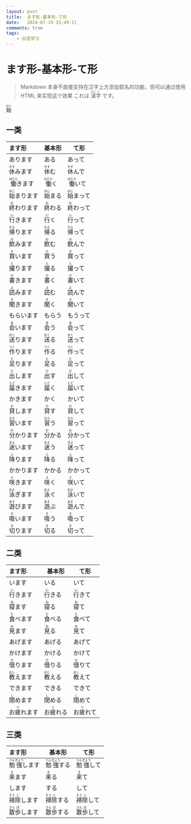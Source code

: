 ```yaml
---
layout: post
title:  ます形-基本形-て形
date:   2024-07-19 15:49:11
comments: true
tags: 
    - 日语学习
---
```


# ます形-基本形-て形

> Markdown 本身不直接支持在汉字上方添加假名的功能，但可以通过使用 HTML 来实现这个效果
> これは <ruby>漢<rt>かん</rt>字<rt>じ</rt></ruby> です。

<ruby>始<rt>はじ</rt></ruby>

## 一类
| ます形 | 基本形 | て形 |
|:--|---|---|
| あります | ある | あって |
| <ruby>休<rt>やす</rt></ruby>みます | <ruby>休<rt>やす</rt></ruby>む | <ruby>休<rt>やす</rt></ruby>んで |
| <ruby>働<rt>はたら</rt></ruby>きます | <ruby>働<rt>はたら</rt></ruby>く | <ruby>働<rt>はたら</rt></ruby>いて |
| <ruby>始<rt>はじ</rt></ruby>まります | <ruby>始<rt>はじ</rt></ruby>まる | <ruby>始<rt>はじ</rt></ruby>まって |
| <ruby>終<rt>お</rt></ruby>わります | <ruby>終<rt>お</rt></ruby>わる | <ruby>終<rt>お</rt></ruby>わって |
| <ruby>行<rt>い</rt></ruby>きます | <ruby>行<rt>い</rt></ruby>く | <ruby>行<rt>い</rt></ruby>って |
| <ruby>帰<rt>かえ</rt></ruby>ります | <ruby>帰<rt>かえ</rt></ruby>る | <ruby>帰<rt>かえ</rt></ruby>って |
| <ruby>飲<rt>の</rt></ruby>みます | <ruby>飲<rt>の</rt></ruby>む | <ruby>飲<rt>の</rt></ruby>んで |
| <ruby>買<rt>か</rt></ruby>います | <ruby>買<rt>か</rt></ruby>う | <ruby>買<rt>か</rt></ruby>って |
| <ruby>撮<rt>と</rt></ruby>ります | <ruby>撮<rt>と</rt></ruby>る | <ruby>撮<rt>と</rt></ruby>って |
| <ruby>書<rt>か</rt></ruby>きます | <ruby>書<rt>か</rt></ruby>く | <ruby>書<rt>か</rt></ruby>いて |
| <ruby>読<rt>よ</rt></ruby>みます | <ruby>読<rt>よ</rt></ruby>む | <ruby>読<rt>よ</rt></ruby>んで |
| <ruby>聞<rt>き</rt></ruby>きます | <ruby>聞<rt>き</rt></ruby>く | <ruby>聞<rt>き</rt></ruby>いて |
| もらいます | もらう | もうって |
| <ruby>会<rt>あ</rt></ruby>います | <ruby>会<rt>あ</rt></ruby>う | <ruby>会<rt>あ</rt></ruby>って |
| <ruby>送<rt>おく</rt></ruby>ります | <ruby>送<rt>おく</rt></ruby>る | <ruby>送<rt>おく</rt></ruby>って |
| <ruby>作<rt>つく</rt></ruby>ります | <ruby>作<rt>つく</rt></ruby>る | <ruby>作<rt>つく</rt></ruby>って |
| <ruby>足<rt>た</rt></ruby>ります | <ruby>足<rt>た</rt></ruby>る | <ruby>足<rt>た</rt></ruby>って |
| <ruby>出<rt>だ</rt></ruby>します | <ruby>出<rt>だ</rt></ruby>す | <ruby>出<rt>だ</rt></ruby>して |
| <ruby>届<rt>とど</rt></ruby>きます | <ruby>届<rt>とど</rt></ruby>く | <ruby>届<rt>とど</rt></ruby>いて |
| かきます | かく | かいて |
| <ruby>貸<rt>か</rt></ruby>します | <ruby>貸<rt>か</rt></ruby>す | <ruby>貸<rt>か</rt></ruby>して |
| <ruby>習<rt>なら</rt></ruby>います | <ruby>習<rt>なら</rt></ruby>う | <ruby>習<rt>なら</rt></ruby>って |
| <ruby>分<rt>わ</rt></ruby>かります | <ruby>分<rt>わ</rt></ruby>かる | <ruby>分<rt>わ</rt></ruby>かって |
| <ruby>迷<rt>まよ</rt></ruby>います | <ruby>迷<rt>まよ</rt></ruby>う | <ruby>迷<rt>まよ</rt></ruby>って |
| <ruby>降<rt>ふ</rt></ruby>ります | <ruby>降<rt>ふ</rt></ruby>る | <ruby>降<rt>ふ</rt></ruby>って |
| かかります | かかる | かかって |
| <ruby>咲<rt>さ</rt></ruby>きます | <ruby>咲<rt>さ</rt></ruby>く | <ruby>咲<rt>さ</rt></ruby>いて |
| <ruby>泳<rt>およ</rt></ruby>ぎます | <ruby>泳<rt>およ</rt></ruby>ぐ | <ruby>泳<rt>およ</rt></ruby>いで |
| <ruby>遊<rt>あそ</rt></ruby>びます | <ruby>遊<rt>あそ</rt></ruby>ぶ | <ruby>遊<rt>あそ</rt></ruby>んで |
| <ruby>吸<rt>す</rt></ruby>います | <ruby>吸<rt>す</rt></ruby>う | <ruby>吸<rt>す</rt></ruby>って |
| <ruby>切<rt>き</rt></ruby>ります | <ruby>切<rt>き</rt></ruby>る | <ruby>切<rt>き</rt></ruby>って |


## 二类

| ます形 | 基本形 | て形 |
|:--|---|---|
| います | いる | いて |
| <ruby>行<rt>い</rt></ruby>きます | <ruby>行<rt>い</rt></ruby>きる | <ruby>行<rt>い</rt></ruby>きて |
| <ruby>寝<rt>ね</rt></ruby>ます | <ruby>寝<rt>ね</rt></ruby>る | <ruby>寝<rt>ね</rt></ruby>て |
| <ruby>食<rt>た</rt></ruby>べます | <ruby>食<rt>た</rt></ruby>べる | <ruby>食<rt>た</rt></ruby>べて |
| <ruby>見<rt>み</rt></ruby>ます | <ruby>見<rt>み</rt></ruby>る | <ruby>見<rt>み</rt></ruby>て |
| あげます | あげる | あげて |
| かけます | かける | かけて |
| <ruby>借<rt>か</rt></ruby>ります | <ruby>借<rt>か</rt></ruby>りる | <ruby>借<rt>か</rt></ruby>りて |
| <ruby>教<rt>おし</rt></ruby>えます | <ruby>教<rt>おし</rt></ruby>える | <ruby>教<rt>おし</rt></ruby>えて |
| できます | できる | できて |
| <ruby>閉<rt>し</rt></ruby>めます | <ruby>閉<rt>し</rt></ruby>める | <ruby>閉<rt>し</rt></ruby>めて |
| お<ruby>疲<rt>つ</rt></ruby>れます | お<ruby>疲<rt>つ</rt></ruby>れる | お<ruby>疲<rt>つ</rt></ruby>れて |

## 三类
| ます形 | 基本形 | て形 |
|:--|---|---|
| <ruby>勉<rt>べん</rt>強<rt>きょう</rt></ruby>します | <ruby>勉<rt>べん</rt>強<rt>きょう</rt></ruby>する | <ruby>勉<rt>べん</rt>強<rt>きょう</rt></ruby>して |
| <ruby>来<rt>き</rt></ruby>ます | <ruby>来<rt>き</rt></ruby>る | <ruby>来<rt>き</rt></ruby>て |
| します | する | して |
| <ruby>掃<rt>そう</rt>除<rt>じ</rt></ruby>します | <ruby>掃<rt>そう</rt>除<rt>じ</rt></ruby>する | <ruby>掃<rt>そう</rt>除<rt>じ</rt></ruby>して |
| <ruby>散<rt>さん</rt>歩<rt>ぽ</rt></ruby>します | <ruby>散<rt>さん</rt>歩<rt>ぽ</rt></ruby>する | <ruby>散<rt>さん</rt>歩<rt>ぽ</rt></ruby>して |